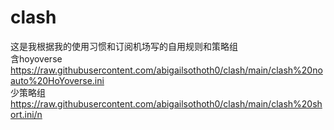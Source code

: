 # clash
这是我根据我的使用习惯和订阅机场写的自用规则和策略组  
含hoyoverse https://raw.githubusercontent.com/abigailsothoth0/clash/main/clash%20noauto%20HoYoverse.ini   
少策略组 https://raw.githubusercontent.com/abigailsothoth0/clash/main/clash%20short.ini/n  
